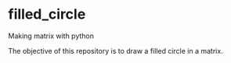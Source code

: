 # filled_circle
Making matrix with python

The objective of this repository is to draw a filled circle in a matrix.
